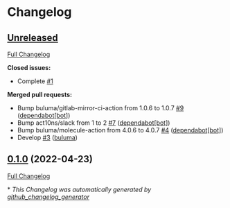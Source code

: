# Changelog

## [Unreleased](https://github.com/buluma/ansible-role-teams/tree/HEAD)

[Full Changelog](https://github.com/buluma/ansible-role-teams/compare/0.1.0...HEAD)

**Closed issues:**

- Complete [\#1](https://github.com/buluma/ansible-role-teams/issues/1)

**Merged pull requests:**

- Bump buluma/gitlab-mirror-ci-action from 1.0.6 to 1.0.7 [\#9](https://github.com/buluma/ansible-role-teams/pull/9) ([dependabot[bot]](https://github.com/apps/dependabot))
- Bump act10ns/slack from 1 to 2 [\#7](https://github.com/buluma/ansible-role-teams/pull/7) ([dependabot[bot]](https://github.com/apps/dependabot))
- Bump buluma/molecule-action from 4.0.6 to 4.0.7 [\#4](https://github.com/buluma/ansible-role-teams/pull/4) ([dependabot[bot]](https://github.com/apps/dependabot))
- Develop [\#3](https://github.com/buluma/ansible-role-teams/pull/3) ([buluma](https://github.com/buluma))

## [0.1.0](https://github.com/buluma/ansible-role-teams/tree/0.1.0) (2022-04-23)

[Full Changelog](https://github.com/buluma/ansible-role-teams/compare/10881924919ee906b4c03c457b71dafb8205b8f5...0.1.0)



\* *This Changelog was automatically generated by [github_changelog_generator](https://github.com/github-changelog-generator/github-changelog-generator)*
